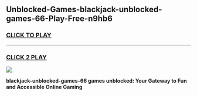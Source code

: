 
## Unblocked-Games-blackjack-unblocked-games-66-Play-Free-n9hb6
<h3>
<a href="https://premium76.site?title=blackjack-unblocked-games-66&ref=15A">CLICK TO PLAY</a></h3>
<hr>

<h3>
<a href="https://premium76.site?title=blackjack-unblocked-games-66&ref=15A">CLICK 2 PLAY</a>
  
</h3>

<a href="https://premium76.site?title=blackjack-unblocked-games-66&ref=15A"><img src="https://clearcache.store/games.png"></a>


**blackjack-unblocked-games-66 games unblocked: Your Gateway to Fun and Accessible Online Gaming**
